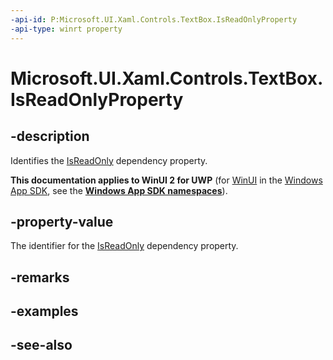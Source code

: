 ```yaml
---
-api-id: P:Microsoft.UI.Xaml.Controls.TextBox.IsReadOnlyProperty
-api-type: winrt property
---
```


<!-- Property syntax
public Windows.UI.Xaml.DependencyProperty IsReadOnlyProperty { get; }
-->

# Microsoft.UI.Xaml.Controls.TextBox.IsReadOnlyProperty

## -description
Identifies the [IsReadOnly](textbox_isreadonly.md) dependency property.

**This documentation applies to WinUI 2 for UWP** (for [WinUI](/windows/apps/winui/winui3/) in the [Windows App SDK](/windows/apps/windows-app-sdk/), see the **[Windows App SDK namespaces](/windows/windows-app-sdk/api/winrt/)**).

## -property-value
The identifier for the [IsReadOnly](textbox_isreadonly.md) dependency property.

## -remarks

## -examples

## -see-also
